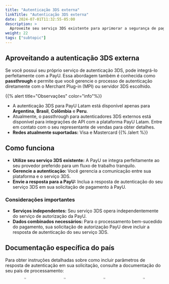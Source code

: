 ```yaml
---
title: "Autenticação 3DS externa"
linkTitle: "Autenticação 3DS externa"
date: 2024-07-01T11:32:55-05:00
description: >
  Aproveite seu serviço 3DS existente para aprimorar a segurança de pagamento com a integração passthrough da PayU.
weight: 22
tags: ["subtopic"]
---
```


## Aproveitando a autenticação 3DS externa
Se você possui seu próprio serviço de autenticação 3DS, pode integrá-lo perfeitamente com a PayU. Essa abordagem também é conhecida como **passthrough** e permite que você gerencie o processo de autenticação diretamente com o Merchant Plug-in (MPI) ou servidor 3DS escolhido.

{{% alert title="Observações" color="info"%}}
* A autenticação 3DS para PayU Latam está disponível apenas para **Argentina**, **Brasil**, **Colômbia** e **Peru**.
* Atualmente, o passthrough para autenticadores 3DS externos está disponível para integrações de API com a plataforma PayU Latam. Entre em contato com o seu representante de vendas para obter detalhes.
* **Redes atualmente suportadas:** Visa e Mastercard
{{% /alert %}}

## Como funciona

* **Utilize seu serviço 3DS existente:** A PayU se integra perfeitamente ao seu provedor preferido para um fluxo de trabalho tranquilo.
* **Gerencie a autenticação:** Você gerencia a comunicação entre sua plataforma e o serviço 3DS.
* **Envie a resposta para a PayU:** Inclua a resposta de autenticação do seu serviço 3DS em sua solicitação de pagamento à PayU.

### Considerações importantes

* **Serviços independentes:** Seu serviço 3DS opera independentemente do serviço de autorização da PayU.
* **Dados combinados necessários:** Para o processamento bem-sucedido do pagamento, sua solicitação de autorização PayU deve incluir a resposta de autenticação do seu serviço 3DS.

## Documentação específica do país

Para obter instruções detalhadas sobre como incluir parâmetros de resposta de autenticação em sua solicitação, consulte a documentação do seu país de processamento:

<div style="display: flex;">
  <div style="float: left;width: 50%;text-align: center;">
    <a href='{{< ref "Payments-API-Argentina.md#considerations" >}}'><img src="/assets/Argentina.png" width="20%"/></a>
  </div>
  <div style="float: left;width: 50%;text-align: center;">
    <a href='{{< ref "Payments-API-Brazil.md#considerations" >}}'><img src="/assets/Brasil.png" width="20%"/></a>
  </div>
  <div style="float: left;width: 50%;text-align: center;">
    <a href='{{< ref "Payments-API-Colombia.md#considerations" >}}'><img src="/assets/Colombia.png" width="20%"/></a>
  </div>
  <div style="float: left;width: 50%;text-align: center;">
    <a href='{{< ref "Payments-API-Peru.md#considerations" >}}'><img src="/assets/Peru.png" width="20%"/></a>
  </div>
</div>
<br>
